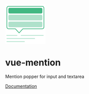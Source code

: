 <img src="./packages/docs/src/.vuepress/public/vue-mention.svg" alt="logo" width="128">

# vue-mention

Mention popper for input and textarea

[Documentation](https://vue-mention.netlify.app/)
